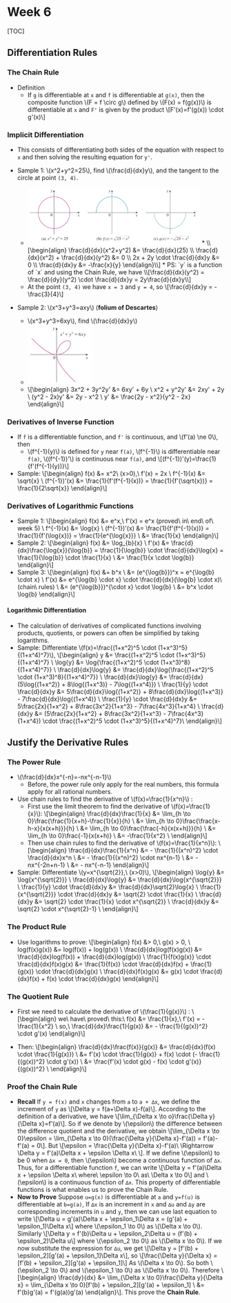 # Week 6

[TOC]

## Differentiation Rules

### The Chain Rule

* Definition
    * If `g` is differentiable at `x` and `f` is differentiable at `g(x)`, then the composite function \\(F = f \circ g\\) defined by \\(F(x) = f(g(x))\\) is differentiable at `x` and `F'` is given by the product \\[F'(x)=f'(g(x)) \cdot g'(x)\\]

### Implicit Differentiation

* This consists of differentiating both sides of the equation with respect to `x` and then solving the resulting equation for `y'`.

* Sample 1: \\(x^2+y^2=25\\), find \\(\frac{d}{dx}y\\), and the tangent to the circle at point `(3, 4)`.
    * <img src="media/15047908083942.jpg" width=400 />
        * \\[\begin{align}
            \frac{d}{dx}(x^2+y^2) &= \frac{d}{dx}(25) \\
            \frac{d}{dx}(x^2) + \frac{d}{dx}(y^2) &= 0 \\
            2x + 2y \cdot \frac{d}{dx}y &= 0 \\
            \frac{d}{dx}y &= -\frac{x}{y}
          \end{align}\\]
        * PS: `y` is a function of `x` and using the Chain Rule, we have \\[\frac{d}{dx}(y^2) = \frac{d}{dy}(y^2) \cdot \frac{d}{dx}y = 2y\frac{d}{dx}y\\]
    * At the point `(3, 4)` we have `x = 3` and `y = 4`, so \\[\frac{d}{dx}y = -\frac{3}{4}\\]
* Sample 2: \\(x^3+y^3=axy\\) (**folium of Descartes**)
    * \\(x^3+y^3=6xy\\), find \\(\frac{d}{dx}y\\)
    * <img src="media/15047911364682.jpg" width=150 />
    * \\[\begin{align}
        3x^2 + 3y^2y' &= 6xy' + 6y \\
        x^2 + y^2y' &= 2xy' + 2y \\
        (y^2 - 2x)y' &= 2y - x^2 \\
        y' &= \frac{2y - x^2}{y^2 - 2x}
      \end{align}\\]

### Derivatives of Inverse Function

* If `f` is a differentiable function, and `f'` is continuous, and \\(f'(a) \ne 0\\), then
    * \\(f^{-1}(y)\\) is defined for `y` near `f(a)`, \\(f^{-1}\\) is differentiable near `f(a)`, \\((f^{-1})'\\) is continuous near `f(a)`, and \\[(f^{-1})'(y)=\frac{1}{f'(f^{-1}(y))}\\]
* Sample: 
    \\[\begin{align}
        f(x) &= x^2\ (x>0),\ f'(x) = 2x \\
        f^{-1}(x) &= \sqrt{x} \\
        (f^{-1})'(x) &= \frac{1}{f'(f^{-1}(x))} = \frac{1}{f'(\sqrt{x})} = \frac{1}{2\sqrt{x}}
      \end{align}\\]

### Derivatives of Logarithmic Functions

* Sample 1: 
    \\[\begin{align}
        f(x) &= e^x,\ f'(x) = e^x (proved\ in\ end\ of\ week 5) \\
        f^{-1}(x) &= \log{x} \\
        (f^{-1})'(x) &= \frac{1}{f'(f^{-1}(x))} = \frac{1}{f'(\log{x})} = \frac{1}{e^{\log{x}}} \\
        &= \frac{1}{x}
      \end{align}\\]
* Sample 2: 
    \\[\begin{align}
        f(x) &= \log_{b}{x} \\
        f'(x) &= \frac{d}{dx}\frac{\log{x}}{\log{b}} = \frac{1}{\log{b}} \cdot \frac{d}{dx}\log{x} = \frac{1}{\log{b}} \cdot \frac{1}{x} \\
        &= \frac{1}{x \cdot \log{b}}
      \end{align}\\]  
* Sample 3: 
    \\[\begin{align}
        f(x) &= b^x \\
        &= (e^{\log{b}})^x = e^{\log{b} \cdot x} \\
        f'(x) &= e^{\log{b} \cdot x} \cdot \frac{d}{dx}(\log{b} \cdot x)\ (chain\ rules) \\
        &= (e^{\log{b}})^{\cdot x} \cdot \log{b} \\
        &= b^x \cdot \log{b}
      \end{align}\\]  

#### Logarithmic Differentiation

* The calculation of derivatives of complicated functions involving products, quotients, or powers can often be simplified by taking logarithms.
* Sample: Differentiate \\(f(x)=\frac{(1+x^2)^5 \cdot (1+x^3)^5}{(1+x^4)^7}\\), 
    \\[\begin{align}
        y &= \frac{(1+x^2)^5 \cdot (1+x^3)^5}{(1+x^4)^7} \\
        \log{y} &= \log{\frac{(1+x^2)^5 \cdot (1+x^3)^8}{(1+x^4)^7}} \\
        \frac{d}{dx}\log{y} &= \frac{d}{dx}\log{\frac{(1+x^2)^5 \cdot (1+x^3)^8}{(1+x^4)^7}} \\
        \frac{d}{dx}\log{y} &= \frac{d}{dx}(5\log{(1+x^2)} + 8\log{(1+x^3)} - 7\log{(1+x^4)}) \\
        \frac{1}{y} \cdot \frac{d}{dx}y &= 5\frac{d}{dx}\log{(1+x^2)} + 8\frac{d}{dx}\log{(1+x^3)} - 7\frac{d}{dx}\log{(1+x^4)} \\
        \frac{1}{y} \cdot \frac{d}{dx}y &= 5\frac{2x}{1+x^2} + 8\frac{3x^2}{1+x^3} - 7\frac{4x^3}{1+x^4} \\
        \frac{d}{dx}y &= (5\frac{2x}{1+x^2} + 8\frac{3x^2}{1+x^3} - 7\frac{4x^3}{1+x^4}) \cdot \frac{(1+x^2)^5 \cdot (1+x^3)^5}{(1+x^4)^7}\\
      \end{align}\\]

## Justify the Derivative Rules

### The Power Rule

* \\(\frac{d}{dx}x^{-n}=-nx^{-n-1}\\)
    * Before, the power rule only apply for the real numbers, this formula apply for all rational numbers.
* Use chain rules to find the derivative of \\(f(x)=\frac{1}{x^n}\\) : 
    * First use the limit theorem to find the derivative of \\(f(x)=\frac{1}{x}\\): 
    \\[\begin{align}
        \frac{d}{dx}\frac{1}{x} &= \lim_{h \to 0}\frac{\frac{1}{x+h}-\frac{1}{x}}{h} \\
        &= \lim_{h \to 0}\frac{\frac{x-h-x}{x(x+h)}}{h} \\
        &= \lim_{h \to 0}\frac{\frac{-h}{x(x+h)}}{h} \\
        &= \lim_{h \to 0}\frac{-1}{x(x+h)} \\
        &= -\frac{1}{x^2} \\
          \end{align}\\]
    * Then use chain rules to find the derivative of \\(f(x)=\frac{1}{x^n}\\): 
        \\[\begin{align}
        \frac{d}{dx}\frac{1}{x^n} &= - \frac{1}{(x^n)^2} \cdot \frac{d}{dx}x^n \\
        &= - \frac{1}{(x^n)^2} \cdot nx^{n-1} \\
        &= - nx^{-2n+n-1} \\
        &= - nx^{-n-1}
      \end{align}\\]
* Sample: Differentiate \\(y=x^{\sqrt{2}},\ (x>0)\\), \\[\begin{align}
        \log{y} &= \log{x^{\sqrt{2}}} \\
        \frac{d}{dx}\log{y} &= \frac{d}{dx}\log{x^{\sqrt{2}}} \\
        \frac{1}{y} \cdot \frac{d}{dx}y &= \frac{d}{dx}\sqrt{2}\log{x} \\
        \frac{1}{x^{\sqrt{2}}} \cdot \frac{d}{dx}y &= \sqrt{2} \cdot \frac{1}{x} \\
        \frac{d}{dx}y &= \sqrt{2} \cdot \frac{1}{x} \cdot x^{\sqrt{2}} \\
        \frac{d}{dx}y &= \sqrt{2} \cdot x^{\sqrt{2}-1} \\
      \end{align}\\]

### The Product Rule

* Use logarithms to prove: 
    \\[\begin{align}
        f(x) &> 0,\ g(x) > 0, \\
        log(f(x)g(x)) &= log(f(x)) + log(g(x)) \\
        \frac{d}{dx}log(f(x)g(x)) &= \frac{d}{dx}log(f(x)) + \frac{d}{dx}log(g(x)) \\
        \frac{1}{f(x)g(x)} \cdot \frac{d}{dx}f(x)g(x) &= \frac{1}{f(x)} \cdot \frac{d}{dx}f(x) + \frac{1}{g(x)} \cdot \frac{d}{dx}g(x) \\
        \frac{d}{dx}f(x)g(x) &= g(x) \cdot \frac{d}{dx}f(x) + f(x) \cdot \frac{d}{dx}g(x)
      \end{align}\\]

### The Quotient Rule

* First we need to calculate the derivative of \\(\frac{1}{g(x)}\\) : 
    \\[\begin{align}
        we\ have\ proved\ this:\ f(x) &= \frac{1}{x},\ f'(x) = -\frac{1}{x^2} \\
        so,\ \frac{d}{dx}\frac{1}{g(x)} &= - \frac{1}{(g(x))^2} \cdot g'(x)
      \end{align}\\]
      
* Then: \\[\begin{align}
        \frac{d}{dx}\frac{f(x)}{g(x)} &= \frac{d}{dx}(f(x) \cdot \frac{1}{g(x)}) \\
        &= f'(x) \cdot \frac{1}{g(x)} + f(x) \cdot (- \frac{1}{(g(x))^2} \cdot g'(x)) \\
        &= \frac{f'(x) \cdot g(x) -  f(x) \cdot g'(x)}{(g(x))^2} \\
      \end{align}\\]

### Proof the Chain Rule

* **Recall** If `y = f(x)` and `x` changes from `a` to `a + ∆x`, we define the increment of `y` as 
    \\[\Delta y = f(a+\Delta x)-f(a)\\]. 
    According to the definition of a derivative, we have 
    \\[\lim_{\Delta x \to o}\frac{\Delta y}{\Delta x}=f'(a)\\]. So if we denote by \\(\epsilon\\) the difference between the difference quotient and the derivative, we obtain 
    \\[\lim_{\Delta x \to 0}\epsilon = \lim_{\Delta x \to 0}(\frac{\Delta y}{\Delta x}-f'(a)) = f'(a)-f'(a) = 0\\]. 
    But 
    \\[\epsilon = \frac{\Delta y}{\Delta x}-f'(a)\ \Rightarrow \Delta y = f'(a)\Delta x + \epsilon \Delta x\ \\]. 
    If we define \\(\epsilon\\) to be 0 when `∆x = 0`, then \\(\epsilon\\) become a continuous function of `∆x`. Thus, for a differentiable function `f`, we can write 
    \\[\Delta y = f'(a)\Delta x + \epsilon \Delta x\ where\ \epsilon \to 0\ as\ \Delta x \to 0\\]
    and \\(\epsilon\\) is a continuous function of `∆x`. This property of differentiable functions is what enables us to prove the Chain Rule.
* **Now to Prove** Suppose `u=g(x)` is differentiable at `a` and `y=f(u)` is differentiable at `b=g(a)`, If `∆x` is an increment in `x` and `∆u` and   `∆y` are corresponding increments in `u` and `y`, then we can use last equation to write 
    \\[\Delta u = g'(a)\Delta x + \epsilon_1\Delta x = (g'(a) + \epsilon_1)\Delta x\\]
    where \\(\epsilon_1 \to 0\\) as \\(\Delta x \to 0\\). 
    Similarly 
    \\[\Delta y = f'(b)\Delta u + \epsilon_2\Delta u = (f'(b) + \epsilon_2)\Delta u\\] 
    where \\(\epsilon_2 \to 0\\) as \\(\Delta x \to 0\\). If we now substitute the expression for `∆u`, we get 
    \\[\Delta y = [f'(b) + \epsilon_2][g'(a) + \epsilon_1]\Delta x\\], so \\[\frac{\Delta y}{\Delta x} = [f'(b) + \epsilon_2][g'(a) + \epsilon_1]\\] 
    As \\(\Delta x \to 0\\). So both \\(\epsilon_2 \to 0\\) and \\(\epsilon_1 \to 0\\) as \\(\Delta x \to 0\\). Therefore 
    \\[\begin{align}
        \frac{dy}{dx} &= \lim_{\Delta x \to 0}\frac{\Delta y}{\Delta x} =   \lim_{\Delta x \to 0}[f'(b) + \epsilon_2][g'(a) + \epsilon_1] \\
        &= f'(b)g'(a) = f'(g(a))g'(a)
          \end{align}\\]. 
    This prove the **Chain Rule**.


